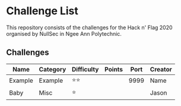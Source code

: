# Challenge List

This repository consists of the challenges for the Hack n' Flag 2020 organised by NullSec in Ngee Ann Polytechnic.

## Challenges

| Name                   | Category      | Difficulty | Points | Port | Creator        |
| ---------------------- | ------------- | ---------- | ------ | ---- | -------------- |
| Example                | Example       | ⭐️⭐️      |        | 9999 | Name           |
| Baby                   | Misc          | ⭐️        |        |      | Jason          |

